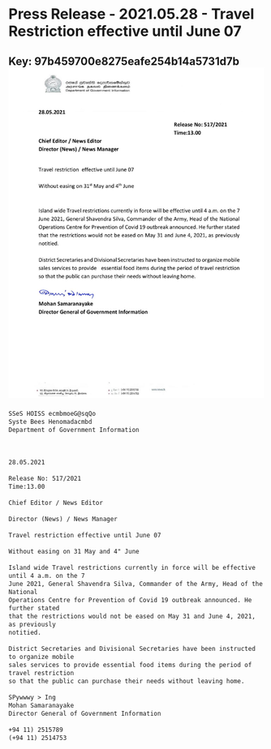 # Press Release - 2021.05.28 - Travel Restriction effective until June 07 
Key: 97b459700e8275eafe254b14a5731d7b 
![img](img/97b459700e8275eafe254b14a5731d7b.jpg)
---
```
SSeS HOISS ecmbmoeG@sqQo
Syste Bees Henomadacmbd
Department of Government Information

 

28.05.2021

Release No: 517/2021
Time:13.00

Chief Editor / News Editor

Director (News) / News Manager

Travel restriction effective until June 07

Without easing on 31 May and 4" June

Island wide Travel restrictions currently in force will be effective until 4 a.m. on the 7
June 2021, General Shavendra Silva, Commander of the Army, Head of the National
Operations Centre for Prevention of Covid 19 outbreak announced. He further stated
that the restrictions would not be eased on May 31 and June 4, 2021, as previously
notitied.

District Secretaries and Divisional Secretaries have been instructed to organize mobile
sales services to provide essential food items during the period of travel restriction
so that the public can purchase their needs without leaving home.

SPywwwy > Ing
Mohan Samaranayake
Director General of Government Information

+94 11) 2515789
(+94 11) 2514753

 

```

